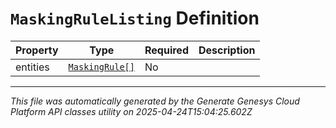 # `MaskingRuleListing` Definition

| Property | Type | Required | Description |
|----------|------|----------|-------------|
| entities | [`MaskingRule[]`](maskingrule-definition.md) | No |  |

---

*This file was automatically generated by the Generate Genesys Cloud Platform API classes utility on 2025-04-24T15:04:25.602Z*